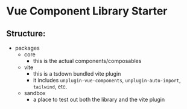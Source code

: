 # Vue Component Library Starter

## Structure:

- packages
  - core
    - this is the actual components/composables
  - vite
    - this is a tsdown bundled vite plugin
    - it includes `unplugin-vue-components`, `unplugin-auto-import`, `tailwind`, etc.
  - sandbox
    - a place to test out both the library and the vite plugin
